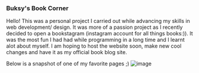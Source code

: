 ### Buksy's Book Corner

Hello!
This was a personal project I carried out while advancing my skills in web development/ design. 
It was more of a passion project as I recently decided to open a bookstagram (instagram account for all things books:)).
It was the most fun I had had while programming in a long time and I learnt alot about myself. I am hoping to host the 
website soon, make new cool changes and have it as my official book blog site.

Below is a snapshot of one of my favorite pages ;)
![image](https://github.com/user-attachments/assets/eca0a8a0-6379-4dab-98c6-29b692eb0595)

